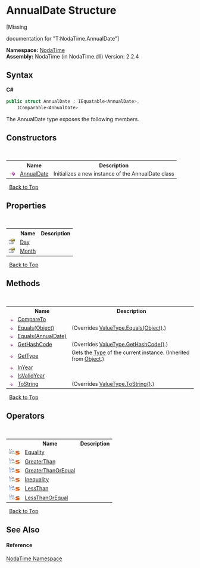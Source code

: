 # AnnualDate Structure
 

\[Missing <summary> documentation for "T:NodaTime.AnnualDate"\]

**Namespace:**&nbsp;<a href="N_NodaTime">NodaTime</a><br />**Assembly:**&nbsp;NodaTime (in NodaTime.dll) Version: 2.2.4

## Syntax

**C#**<br />
``` C#
public struct AnnualDate : IEquatable<AnnualDate>, 
	IComparable<AnnualDate>
```

The AnnualDate type exposes the following members.


## Constructors
&nbsp;<table><tr><th></th><th>Name</th><th>Description</th></tr><tr><td>![Public method](media/pubmethod.gif "Public method")</td><td><a href="M_NodaTime_AnnualDate__ctor">AnnualDate</a></td><td>
Initializes a new instance of the AnnualDate class</td></tr></table>&nbsp;
<a href="#annualdate-structure">Back to Top</a>

## Properties
&nbsp;<table><tr><th></th><th>Name</th><th>Description</th></tr><tr><td>![Public property](media/pubproperty.gif "Public property")</td><td><a href="P_NodaTime_AnnualDate_Day">Day</a></td><td /></tr><tr><td>![Public property](media/pubproperty.gif "Public property")</td><td><a href="P_NodaTime_AnnualDate_Month">Month</a></td><td /></tr></table>&nbsp;
<a href="#annualdate-structure">Back to Top</a>

## Methods
&nbsp;<table><tr><th></th><th>Name</th><th>Description</th></tr><tr><td>![Public method](media/pubmethod.gif "Public method")</td><td><a href="M_NodaTime_AnnualDate_CompareTo">CompareTo</a></td><td /></tr><tr><td>![Public method](media/pubmethod.gif "Public method")</td><td><a href="M_NodaTime_AnnualDate_Equals_1">Equals(Object)</a></td><td> (Overrides <a href="http://msdn2.microsoft.com/en-us/library/2dts52z7" target="_blank">ValueType.Equals(Object)</a>.)</td></tr><tr><td>![Public method](media/pubmethod.gif "Public method")</td><td><a href="M_NodaTime_AnnualDate_Equals">Equals(AnnualDate)</a></td><td /></tr><tr><td>![Public method](media/pubmethod.gif "Public method")</td><td><a href="M_NodaTime_AnnualDate_GetHashCode">GetHashCode</a></td><td> (Overrides <a href="http://msdn2.microsoft.com/en-us/library/y3509fc2" target="_blank">ValueType.GetHashCode()</a>.)</td></tr><tr><td>![Public method](media/pubmethod.gif "Public method")</td><td><a href="http://msdn2.microsoft.com/en-us/library/dfwy45w9" target="_blank">GetType</a></td><td>
Gets the <a href="http://msdn2.microsoft.com/en-us/library/42892f65" target="_blank">Type</a> of the current instance.
 (Inherited from <a href="http://msdn2.microsoft.com/en-us/library/e5kfa45b" target="_blank">Object</a>.)</td></tr><tr><td>![Public method](media/pubmethod.gif "Public method")</td><td><a href="M_NodaTime_AnnualDate_InYear">InYear</a></td><td /></tr><tr><td>![Public method](media/pubmethod.gif "Public method")</td><td><a href="M_NodaTime_AnnualDate_IsValidYear">IsValidYear</a></td><td /></tr><tr><td>![Public method](media/pubmethod.gif "Public method")</td><td><a href="M_NodaTime_AnnualDate_ToString">ToString</a></td><td> (Overrides <a href="http://msdn2.microsoft.com/en-us/library/wb77sz3h" target="_blank">ValueType.ToString()</a>.)</td></tr></table>&nbsp;
<a href="#annualdate-structure">Back to Top</a>

## Operators
&nbsp;<table><tr><th></th><th>Name</th><th>Description</th></tr><tr><td>![Public operator](media/puboperator.gif "Public operator")![Static member](media/static.gif "Static member")</td><td><a href="M_NodaTime_AnnualDate_op_Equality">Equality</a></td><td /></tr><tr><td>![Public operator](media/puboperator.gif "Public operator")![Static member](media/static.gif "Static member")</td><td><a href="M_NodaTime_AnnualDate_op_GreaterThan">GreaterThan</a></td><td /></tr><tr><td>![Public operator](media/puboperator.gif "Public operator")![Static member](media/static.gif "Static member")</td><td><a href="M_NodaTime_AnnualDate_op_GreaterThanOrEqual">GreaterThanOrEqual</a></td><td /></tr><tr><td>![Public operator](media/puboperator.gif "Public operator")![Static member](media/static.gif "Static member")</td><td><a href="M_NodaTime_AnnualDate_op_Inequality">Inequality</a></td><td /></tr><tr><td>![Public operator](media/puboperator.gif "Public operator")![Static member](media/static.gif "Static member")</td><td><a href="M_NodaTime_AnnualDate_op_LessThan">LessThan</a></td><td /></tr><tr><td>![Public operator](media/puboperator.gif "Public operator")![Static member](media/static.gif "Static member")</td><td><a href="M_NodaTime_AnnualDate_op_LessThanOrEqual">LessThanOrEqual</a></td><td /></tr></table>&nbsp;
<a href="#annualdate-structure">Back to Top</a>

## See Also


#### Reference
<a href="N_NodaTime">NodaTime Namespace</a><br />